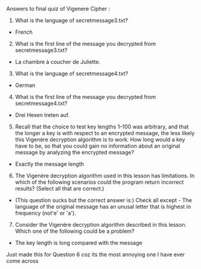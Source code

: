 Answers to final quiz of Vigenere Cipher :

1. What is the language of secretmessage3.txt?
  - French
  
2. What is the first line of the message you decrypted from secretmessage3.txt?
  - La chambre à coucher de Juliette.
  
3. What is the language of secretmessage4.txt?
  - German
  
4. What is the first line of the message you decrypted from secretmessage4.txt?
  - Drei Hexen treten auf.

5. Recall that the choice to test key lengths 1–100 was arbitrary, and that the longer a key is with respect to an encrypted message, the less likely this Vigenère decryption algorithm is to work.
How long would a key have to be, so that you could gain no information about an original message by analyzing the encrypted message?
  - Exactly the message length
  
6. The Vigenère decryption algorithm used in this lesson has limitations.
In which of the following scenarios could the program return incorrect results? (Select all that are correct.)
  - (This question sucks but the correct answer is:)
    Check all except - The language of the original message has an unusal letter that is highest in frequency (not'e' or 'a').
    
7. Consider the Vigenère decryption algorithm described in this lesson.
Which one of the following could be a problem?
  - The key length is long compared with the message
  
  
Just made this for Question 6 coz its the most annoying one I have ever come across
